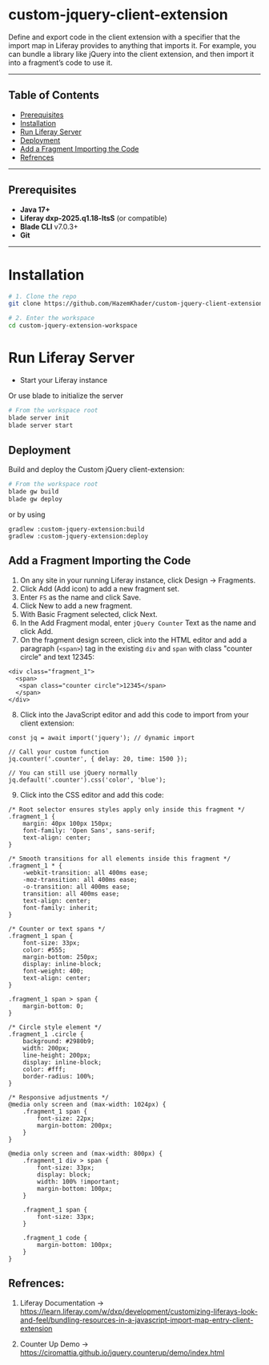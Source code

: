 
# custom-jquery-client-extension

Define and export code in the client extension with a specifier that the import map in Liferay provides to anything that imports it. For example, you can bundle a library like jQuery into the client extension, and then import it into a fragment’s code to use it.

---

## Table of Contents

- [Prerequisites](#prerequisites)
- [Installation](#installation)
- [Run Liferay Server](#run-liferay-server)
- [Deployment](#deployment)
- [Add a Fragment Importing the Code](#add-fragment)
- [Refrences](#refrences)

---

## Prerequisites

- **Java 17+**
- **Liferay dxp-2025.q1.18-ltsS** (or compatible)
- **Blade CLI** v7.0.3+
- **Git**

---

# Installation

```bash
# 1. Clone the repo
git clone https://github.com/HazemKhader/custom-jquery-client-extension.git

# 2. Enter the workspace
cd custom-jquery-extension-workspace
```

# Run Liferay Server

- Start your Liferay instance

Or use blade to initialize the server

```bash
# From the workspace root
blade server init
blade server start
```

## Deployment

Build and deploy the Custom jQuery client-extension:

```bash
# From the workspace root
blade gw build
blade gw deploy
```

or by using

```
gradlew :custom-jquery-extension:build
gradlew :custom-jquery-extension:deploy
```

## Add a Fragment Importing the Code
1. On any site in your running Liferay instance, click Design → Fragments.
2. Click Add (Add icon) to add a new fragment set.
3. Enter `FS` as the name and click Save.
4. Click New to add a new fragment.
5. With Basic Fragment selected, click Next.
6. In the Add Fragment modal, enter `jQuery Counter` Text as the name and click Add.
7. On the fragment design screen, click into the HTML editor and add a paragraph (`<span>`) tag in the existing `div` and `span` with class "counter circle" and text 12345:

```
<div class="fragment_1">
  <span>
   <span class="counter circle">12345</span>
  </span>
</div> 
```
8. Click into the JavaScript editor and add this code to import from your client extension:

```
const jq = await import('jquery'); // dynamic import

// Call your custom function
jq.counter('.counter', { delay: 20, time: 1500 });

// You can still use jQuery normally
jq.default('.counter').css('color', 'blue');
```

9. Click into the CSS editor and add this code:

```
/* Root selector ensures styles apply only inside this fragment */
.fragment_1 {
	margin: 40px 100px 150px;
	font-family: 'Open Sans', sans-serif;
	text-align: center;
}

/* Smooth transitions for all elements inside this fragment */
.fragment_1 * {
	-webkit-transition: all 400ms ease;
	-moz-transition: all 400ms ease;
	-o-transition: all 400ms ease;
	transition: all 400ms ease;
	text-align: center;
	font-family: inherit;
}

/* Counter or text spans */
.fragment_1 span {
	font-size: 33px;
	color: #555;
	margin-bottom: 250px;
	display: inline-block;
	font-weight: 400;
	text-align: center;
}

.fragment_1 span > span {
	margin-bottom: 0;
}

/* Circle style element */
.fragment_1 .circle {
	background: #2980b9;
	width: 200px;
	line-height: 200px;
	display: inline-block;
	color: #fff;
	border-radius: 100%;
}

/* Responsive adjustments */
@media only screen and (max-width: 1024px) {
	.fragment_1 span {
		font-size: 22px;
		margin-bottom: 200px;
	}
}

@media only screen and (max-width: 800px) {
	.fragment_1 div > span {
		font-size: 33px;
		display: block;
		width: 100% !important;
		margin-bottom: 100px;
	}

	.fragment_1 span {
		font-size: 33px;
	}

	.fragment_1 code {
		margin-bottom: 100px;
	}
}
```

## Refrences: 
1. Liferay Documentation -> https://learn.liferay.com/w/dxp/development/customizing-liferays-look-and-feel/bundling-resources-in-a-javascript-import-map-entry-client-extension

2. Counter Up Demo -> https://ciromattia.github.io/jquery.counterup/demo/index.html